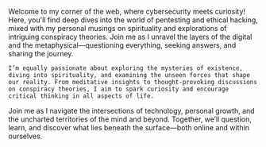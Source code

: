 Welcome to my corner of the web, where cybersecurity meets curiosity! Here, you'll find deep dives into the world of pentesting and ethical hacking, mixed with my personal musings on spirituality and explorations of intriguing conspiracy theories. Join me as I unravel the layers of the digital and the metaphysical—questioning everything, seeking answers, and sharing the journey.

`I’m equally passionate about exploring the mysteries of existence, diving into spirituality, and examining the unseen forces that shape our reality. From meditative insights to thought-provoking discussions on conspiracy theories, I aim to spark curiosity and encourage critical thinking in all aspects of life.`

Join me as I navigate the intersections of technology, personal growth, and the uncharted territories of the mind and beyond. Together, we’ll question, learn, and discover what lies beneath the surface—both online and within ourselves.
